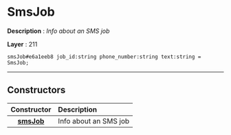 # SmsJob

**Description** : *Info about an SMS job*

**Layer** : 211

```tl
smsJob#e6a1eeb8 job_id:string phone_number:string text:string = SmsJob;
```

---

## Constructors

| Constructor | Description |
| :---: | :--- |
| [**smsJob**](constructor/smsJob) | Info about an SMS job |